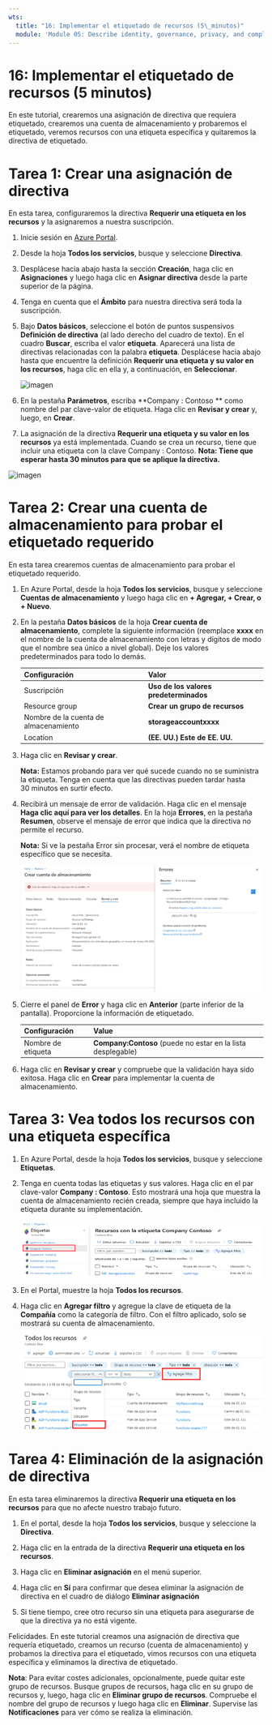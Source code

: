 ```yaml
---
wts:
  title: "16: Implementar el etiquetado de recursos (5\_minutos)"
  module: 'Module 05: Describe identity, governance, privacy, and compliance features'
---
```

# <a name="16---implement-resource-tagging-5-min"></a>16: Implementar el etiquetado de recursos (5 minutos)

En este tutorial, crearemos una asignación de directiva que requiera etiquetado, crearemos una cuenta de almacenamiento y probaremos el etiquetado, veremos recursos con una etiqueta específica y quitaremos la directiva de etiquetado.

# <a name="task-1-create-a-policy-assignment"></a>Tarea 1: Crear una asignación de directiva 

En esta tarea, configuraremos la directiva **Requerir una etiqueta en los recursos** y la asignaremos a nuestra suscripción. 

1. Inicie sesión en [Azure Portal](https://portal.azure.com).

2. Desde la hoja **Todos los servicios**, busque y seleccione **Directiva**.

3. Desplácese hacia abajo hasta la sección **Creación**, haga clic en **Asignaciones** y luego haga clic en **Asignar directiva** desde la parte superior de la página.

4. Tenga en cuenta que el **Ámbito** para nuestra directiva será toda la suscripción. 

5. Bajo **Datos básicos**, seleccione el botón de puntos suspensivos **Definición de directiva** (al lado derecho del cuadro de texto). En el cuadro **Buscar**, escriba el valor **etiqueta**. Aparecerá una lista de directivas relacionadas con la palabra **etiqueta**. Desplácese hacia abajo hasta que encuentre la definición **Requerir una etiqueta y su valor en los recursos**, haga clic en ella y, a continuación, en **Seleccionar**.

   ![imagen](https://user-images.githubusercontent.com/89808319/155607579-d564a43e-a9cd-443d-8482-f47879eff2e9.png)
   
6.  En la pestaña **Parámetros**, escriba **Company : Contoso ** como nombre del par clave-valor de etiqueta. Haga clic en **Revisar y crear** y, luego, en **Crear**.

  

7. La asignación de la directiva **Requerir una etiqueta y su valor en los recursos** ya está implementada. Cuando se crea un recurso, tiene que incluir una etiqueta con la clave Company : Contoso.
   **Nota: Tiene que esperar hasta 30 minutos para que se aplique la directiva.** 

  ![imagen](https://user-images.githubusercontent.com/89808319/155607357-556646b6-9ca7-4817-a02e-643869b2c4dd.png)

# <a name="task-2-create-a-storage-account-to-test-the-required-tagging"></a>Tarea 2: Crear una cuenta de almacenamiento para probar el etiquetado requerido

En esta tarea crearemos cuentas de almacenamiento para probar el etiquetado requerido. 

1. En Azure Portal, desde la hoja **Todos los servicios**, busque y seleccione **Cuentas de almacenamiento** y luego haga clic en **+ Agregar, + Crear, o + Nuevo**.

2. En la pestaña **Datos básicos** de la hoja **Crear cuenta de almacenamiento**, complete la siguiente información (reemplace **xxxx** en el nombre de la cuenta de almacenamiento con letras y dígitos de modo que el nombre sea único a nivel global). Deje los valores predeterminados para todo lo demás.

    | Configuración | Valor | 
    | --- | --- |
    | Suscripción | **Uso de los valores predeterminados** |
    | Resource group | **Crear un grupo de recursos** |
    | Nombre de la cuenta de almacenamiento | **storageaccountxxxx** |
    | Location | **(EE. UU.) Este de EE. UU.** |

3. Haga clic en **Revisar y crear**. 

    **Nota:** Estamos probando para ver qué sucede cuando no se suministra la etiqueta. Tenga en cuenta que las directivas pueden tardar hasta 30 minutos en surtir efecto.

4. Recibirá un mensaje de error de validación. Haga clic en el mensaje **Haga clic aquí para ver los detalles**. En la hoja **Errores**, en la pestaña **Resumen**, observe el mensaje de error que indica que la directiva no permite el recurso.

    **Nota:** Si ve la pestaña Error sin procesar, verá el nombre de etiqueta específico que se necesita. 

    ![Captura de pantalla de rechazado debido a un error de directiva.](../images/1704.png)


5. Cierre el panel de **Error** y haga clic en **Anterior** (parte inferior de la pantalla). Proporcione la información de etiquetado. 

    | Configuración | Value | 
    | --- | --- |
    | Nombre de etiqueta | **Company:Contoso** (puede no estar en la lista desplegable) |

6. Haga clic en **Revisar y crear** y compruebe que la validación haya sido exitosa. Haga clic en **Crear** para implementar la cuenta de almacenamiento. 

# <a name="task-3-view-all-resources-with-a-specific-tag"></a>Tarea 3: Vea todos los recursos con una etiqueta específica

1. En Azure Portal, desde la hoja **Todos los servicios**, busque y seleccione **Etiquetas**.

2. Tenga en cuenta todas las etiquetas y sus valores. Haga clic en el par clave-valor **Company : Contoso**. Esto mostrará una hoja que muestra la cuenta de almacenamiento recién creada, siempre que haya incluido la etiqueta durante su implementación. 

   ![Captura de pantalla de las etiquetas con compañía y contoso seleccionados.](../images/1705.png)

3. En el Portal, muestre la hoja **Todos los recursos**.

4. Haga clic en **Agregar filtro** y agregue la clave de etiqueta de la **Compañía** como la categoría de filtro. Con el filtro aplicado, solo se mostrará su cuenta de almacenamiento.

    ![Captura de pantalla del filtro Todos los recursos con la compañía seleccionada.](../images/1706.png)

# <a name="task-4-delete-the-policy-assignment"></a>Tarea 4: Eliminación de la asignación de directiva

En esta tarea eliminaremos la directiva **Requerir una etiqueta en los recursos** para que no afecte nuestro trabajo futuro. 

1. En el portal, desde la hoja **Todos los servicios**, busque y seleccione la **Directiva**.

2. Haga clic en la entrada de la directiva **Requerir una etiqueta en los recursos**.

3. Haga clic en **Eliminar asignación** en el menú superior.

4. Haga clic en **Sí** para confirmar que desea eliminar la asignación de directiva en el cuadro de diálogo **Eliminar asignación**

5. Si tiene tiempo, cree otro recurso sin una etiqueta para asegurarse de que la directiva ya no está vigente.

Felicidades. En este tutorial creamos una asignación de directiva que requería etiquetado, creamos un recurso (cuenta de almacenamiento) y probamos la directiva para el etiquetado, vimos recursos con una etiqueta específica y eliminamos la directiva de etiquetado.


**Nota**: Para evitar costes adicionales, opcionalmente, puede quitar este grupo de recursos. Busque grupos de recursos, haga clic en su grupo de recursos y, luego, haga clic en **Eliminar grupo de recursos**. Compruebe el nombre del grupo de recursos y luego haga clic en **Eliminar**. Supervise las **Notificaciones** para ver cómo se realiza la eliminación.
